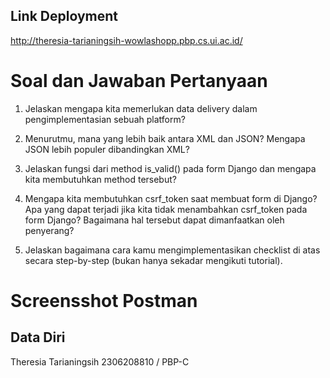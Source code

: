 ## Link Deployment
http://theresia-tarianingsih-wowlashopp.pbp.cs.ui.ac.id/

# Soal dan Jawaban Pertanyaan
1. Jelaskan mengapa kita memerlukan data delivery dalam pengimplementasian sebuah platform?


2. Menurutmu, mana yang lebih baik antara XML dan JSON? Mengapa JSON lebih populer dibandingkan XML?


3. Jelaskan fungsi dari method is_valid() pada form Django dan mengapa kita membutuhkan method tersebut?


4. Mengapa kita membutuhkan csrf_token saat membuat form di Django? Apa yang dapat terjadi jika kita tidak menambahkan csrf_token pada form Django? Bagaimana hal tersebut dapat dimanfaatkan oleh penyerang?


5. Jelaskan bagaimana cara kamu mengimplementasikan checklist di atas secara step-by-step (bukan hanya sekadar mengikuti tutorial).


# Screensshot Postman

## Data Diri
Theresia Tarianingsih
2306208810 / PBP-C
